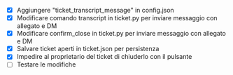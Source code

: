 - [x] Aggiungere "ticket_transcript_message" in config.json
- [x] Modificare comando transcript in ticket.py per inviare messaggio con allegato e DM
- [x] Modificare confirm_close in ticket.py per inviare messaggio con allegato e DM
- [x] Salvare ticket aperti in ticket.json per persistenza
- [x] Impedire al proprietario del ticket di chiuderlo con il pulsante
- [ ] Testare le modifiche
